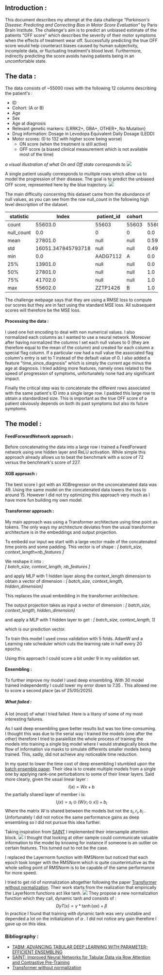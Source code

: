 
## Introduction : 

This document describes my attempt at the data challenge *"Parkinson's Disease: Predicting and Correcting Bias in Motor Score Evaluation"* by Paris Brain Institute. The challenge's aim is to predict an unbiased estimate of the patients "OFF score" which describes the severity of their motor symptoms when the effects of treatment wear off. Successfully predicting the true OFF score would help counteract biases caused by human subjectivity, incomplete data, or fluctuating treatment's blood level. Furthermore, indirectly predicting the score avoids having patients being in an uncomfortable state. 

## The data :

The data consists of ~55000 rows with the following 12 columns describing the patient's : 
- ID 
- Cohort: (A or B)
- Age
- Sex
- Age at diagnosis
- Relevant genetic markers: {LRRK2+, GBA+, OTHER+, No Mutation}
- Drug information: Dosage in Levodopa Equivalent Daily Dosage (LEDD)
- Motor scores: (0 to 132 with higher score being worse) 
	- ON score (when the treatment is still active)
	- OFF score (a biased clinical measurement which is not available most of the time)

*a visual illustration of what On and Off state corresponds to*
![](Images/image2.png)


A single patient usually corresponds to multiple rows which allow us to model the progression of their disease. The goal is to predict the unbiased OFF score, represented here by the blue trajectory.
![](Images/image1.png)

The main difficulty concerning this dataset came from the abundance of null values, as you can see from the row null_count in the following high level description of the dataset.

| statistic | Index | patient_id | cohort | sexM | gene   | age_at_diagnosis |  age  |  ledd  | time_since_intake_on | time_since_intake_off |   on   |  off  |
|-----------|-------|------------|--------|------|--------|------------------|-------|--------|----------------------|-----------------------|--------|-------|
| count      | 55603.0 | 55603 | 55603 | 55603.0 | 37645  | 52773.0 | 55603.0 | 35010.0 | 29663.0 | 11775.0 | 38944.0 | 32196.0 |
| null_count |   0.0   |   0   |   0   |   0.0  | 17958  | 2830.0  |   0.0   | 20593.0 | 25940.0 | 43828.0 | 16659.0 | 23407.0 |
| mean       | 27801.0 |  null |  null | 0.5963527147815766 |  null  | 56.73464839974987 | 62.51642177580347 | 638.1022279348757 | 1.9537167515086136 | 14.199447983014862 | 21.98597986852917 | 26.29531618834638 |
| std        | 16051.347845793718 |  null |  null | 0.4906327380288924 |  null  | 10.82309327558518 | 11.484480244550626 | 219.44318245005658 | 1.1687931366454494 |  2.8447817045395407 | 10.37129108831263 | 16.534566740720642 |
| min        |   0.0   | AADG7112 |   A   |  0.0  |  GBA+  |   16.5 |  16.5  |  50.0  |   0.0  |   6.9  |   0.0  |  0.0  |
| 25%        | 13901.0 |  null |  null |  0.0  |  null  |   49.5 |  54.9  |  481.0 |   1.1  |  12.2 |  14.0 |  13.0 |
| 50%        | 27801.0 |  null |  null |  1.0  |  null  |   56.9 |  62.5  |  611.0 |   1.6  |  13.8 |  21.0 |  24.0 |
| 75%        | 41702.0 |  null |  null |  1.0  |  null  |   64.4 |  70.5  |  765.0 |   2.6  |  15.7 |  28.0 |  38.0 |
| max        | 55602.0 | ZZTP1426 |   B   |  1.0  | OTHER+ |   89.9 | 103.3  | 1796.0 |   6.3  |  25.1 |  95.0 | 106.0 |

The challenge webpage says that they are using a RMSE loss to compute our scores but they are in fact using the standard MSE loss. All subsequent scores will therefore be the MSE loss. 

#### Processing the data : 


I used one hot encoding to deal with non numerical values. I also normalized each columns as I wanted to use a neural network. Moreover after having normalized the columns I set each null values to 0 (they are therefore equal to the mean of the column) and created for each column a special flag column. If a particular row had a null value the associated flag column's entry is set to 1 instead of the default value of 0. I also added a feature "time_since_diagnosis" which is simply the current age minus the age at diagnosis. I tried adding more features, namely ones related to the speed of progression of symptoms, unfortunately none had any significant impact. 

Finally the critical step was to concatenate the different rows associated with the same patient's ID into a single large row. I padded this large row to obtain a standardized size. This is important as the true OFF score of a patient obviously depends on both its past symptoms but also its future symptoms. 

## The model : 

#### FeedForwardNetwork approach : 

Before concatenating the data into a large row i trained a FeedForward network  using one hidden layer and ReLU activation. While simple this approach already allows us to beat the benchmark with a score of 72 versus the benchmark's score of 227. 

#### XGB approach :

The best score I got with an XGBregressor on the unconcatenated data was 49. Using the same model on the concatenated data lowers the loss to around 15. However I did not try optimizing this approach very much as I have more fun building my own model.  

#### Transformer approach : 

My main approach was using a Transformer architecture using time point as tokens. The only ways my architecture deviates from the usual transformer architecture is in the embeddings and output projection. 

To embedd our input we start with a large vector made of the concatenated time points and some padding. 
This vector is of shape : 
*\[ batch_size, context_length×nb_features  \]*

We reshape it into :  
*\[ batch_size, context_length, nb_features  ]*

and apply MLP with 1 hidden layer along the context_length dimension to obtain a vector of dimension :
*\[ batch_size, context_length, hidden_dimension]*

This replaces the usual embedding in the transformer architecture. 

The output projection takes as input a vector of dimension : 
*\[ batch_size, context_length, hidden_dimension]*

and apply a MLP with 1 hidden layer to get :
*\[ batch_size, context_length, 1]*

which is our prediction vector.

To train this model I used cross validation with 5 folds. AdamW and a Learning rate scheduler which cuts the learning rate in half every 20 epochs. 

Using this approach I could score a bit under 9 in my validation set. 

#### Ensembling :

To further improve my model I used deep ensembling. With 30 model trained independently I could lower my error down to 7.35 . This allowed me to score a second place (as of 25/05/2025). 


##### What failed : 

A lot (most) of what I tried failed. Here is a litany of some of my most interesting failures. 

As I said deep ensembling gave better results but was too time-consuming. I thought this was due to the serial way I trained the models (one after the other) therefore I tried to paralellize the whole process of training the models into training a single big model where I would strategically block the flow of information via masks to simulate differents smaller models being trained. This, sadly, did not achieve any noticeable time reduction. 


In my quest to lower the time cost of deep ensembling I stumbled upon the [batch ensemble paper](https://arxiv.org/pdf/2410.24210). Their idea is to create multiple models from a single one by applying  rank-one perturbations to some of their linear layers. Said more clearly, given the usual linear layer :
$$l(x) = Wx + b$$
the partially shared layer of member i is:
$$l_i(x) = s_i \odot (W (r_i \odot x)) + b_i$$
Where the matrix $W$ is shared between the models but not the $s_i, r_i, b_i$ . 
Unfortunately I did not notice the same performance gains as deep ensembling so I did not pursue this idea further. 



Taking inspiration from [SAINT](https://arxiv.org/pdf/2106.01342) I implemented their intersample attention block.
![](Images/image4.png)
I thought that looking at other sample could communicate valuable information to the model by knowing for instance if someone is an outlier on certain features. This turned out to not be the case. 


 
 I replaced the Layernorm function with RMSNorm but noticed that each epoch took longer with the RMSNorm which is quite counterintuitive as the whole selling point of RMSNorm is to be capable of the same performance for more speed.  
 

I tried to get rid of normalization altogether following the paper [Transformer without normalization](https://arxiv.org/pdf/2503.10622). Their work starts from the realization that empirically the LayerNorm functions act like tanh.
![](Images/image3.png)
They propose a new normalization function which they call, dynamic tanh and consists of : 
$$DyT(x) = \gamma * \tanh(\alpha x) + \beta $$
In practice I found that training with dynamic tanh was very unstable and depended a lot on the initialization of $\alpha$ . I did not notice any gain therefore I gave up on this idea. 


### Bibliography :
- [TABM: ADVANCING TABULAR DEEP LEARNING WITH PARAMETER-EFFICIENT ENSEMBLING](https://arxiv.org/pdf/2410.24210)
- [SAINT: Improved Neural Networks for Tabular Data via Row Attention and Contrastive Pre-Training](https://arxiv.org/pdf/2106.01342)
- [Transformer without normalization](https://arxiv.org/pdf/2503.10622)


